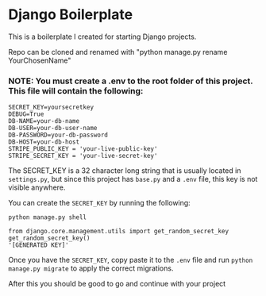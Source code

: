 # Django Boilerplate

This is a boilerplate I created for starting Django projects.

Repo can be cloned and renamed with "python manage.py rename YourChosenName"

### NOTE: You must create a .env to the root folder of this project. This file will contain the following:

```
SECRET_KEY=yoursecretkey
DEBUG=True
DB-NAME=your-db-name
DB-USER=your-db-user-name
DB-PASSWORD=your-db-password
DB-HOST=your-db-host
STRIPE_PUBLIC_KEY = 'your-live-public-key'
STRIPE_SECRET_KEY = 'your-live-secret-key'
```

The SECRET_KEY is a 32 character long string that is usually located in ```settings.py```, but since this project has ```base.py``` and a ```.env``` file, this key is not visible anywhere.

You can create the ```SECRET_KEY``` by running the following:
```
python manage.py shell
```

```
from django.core.management.utils import get_random_secret_key
get_random_secret_key()
'[GENERATED KEY]'
```

Once you have the ```SECRET_KEY```, copy paste it to the ```.env``` file and run ```python manage.py migrate``` to apply the correct migrations.

After this you should be good to go and continue with your project
